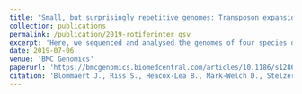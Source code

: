 ```yaml
---
title: "Small, but surprisingly repetitive genomes: Transposon expansion and not polyploidy has driven a doubling in genome size in a metazoan species complex "
collection: publications
permalink: /publication/2019-rotiferinter_gsv
excerpt: 'Here, we sequenced and analysed the genomes of four species of this complex with nuclear DNA contents spanning 110- 422 Mbp. To establish the likely mechanisms of genome size change, we analysed both sequencing read libraries and assemblies for signatures of polyploidy and repetitive element content. We also compared these genomes to that of B. calyciflorus, the closest relative with a sequenced genome (293 Mbp nuclear DNA content). Despite the very large differences in genome size, we saw no evidence of ploidy level changes across the B. plicatilis complex. However, repetitive element content explained a large portion of genome size variation (at least 54%). The species with the largest genome, B. asplanchnoidis, has a strikingly high 44% repetitive element content, while the smaller B. plicatilis genomes contain between 14% and 25% repetitive elements. According to our analyses, the B. calyciflorus genome contains 39% repetitive elements, which is substantially higher than previously reported (21%), and suggests that high repetitive element load could be widespread in monogonont rotifers.'
date: 2019-07-06
venue: 'BMC Genomics'
paperurl: 'https://bmcgenomics.biomedcentral.com/articles/10.1186/s12864-019-5859-y'
citation: 'Blommaert J., Riss S., Heacox-Lea B., Mark-Welch D., Stelzer CP. (2019). &quot;Small, but surprisingly repetitive genomes: Transposon expansion and not polyploidy has driven a doubling in genome size in a metazoan species complex .&quot; <i>BMC Genomics</i>'
---
```

